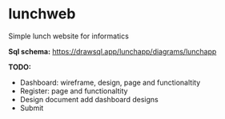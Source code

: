 # lunchweb

Simple lunch website for informatics

**Sql schema:**
https://drawsql.app/lunchapp/diagrams/lunchapp

**TODO:**

-   Dashboard: wireframe, design, page and functionaltity
-   Register: page and functionaltity
-   Design document add dashboard designs
-   Submit

